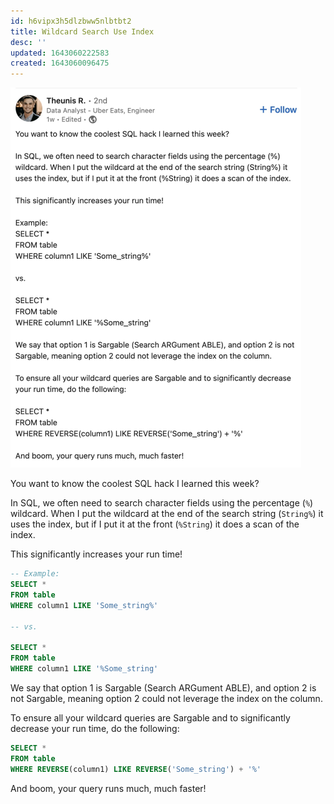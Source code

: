 ```yaml
---
id: h6vipx3h5dlzbww5nlbtbt2
title: Wildcard Search Use Index
desc: ''
updated: 1643060222583
created: 1643060096475
---
```


![sql-hack](/assets/images/2022-01-24-13-36-52.png)

You want to know the coolest SQL hack I learned this week?

In SQL, we often need to search character fields using the percentage (`%`) wildcard. When I put the wildcard at the end of the search string (`String%`) it uses the index, but if I put it at the front (`%String`) it does a scan of the index.

This significantly increases your run time!

```sql
-- Example:
SELECT *
FROM table
WHERE column1 LIKE 'Some_string%'

-- vs.

SELECT *
FROM table
WHERE column1 LIKE '%Some_string'
```

We say that option 1 is Sargable (Search ARGument ABLE), and option 2 is not Sargable, meaning option 2 could not leverage the index on the column.

To ensure all your wildcard queries are Sargable and to significantly decrease your run time, do the following:

```sql
SELECT *
FROM table
WHERE REVERSE(column1) LIKE REVERSE('Some_string') + '%'
```

And boom, your query runs much, much faster!
